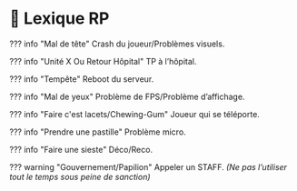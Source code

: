 # 📖 Lexique RP

??? info "Mal de tête"
    Crash du joueur/Problèmes visuels.

??? info "Unité X Ou Retour Hôpital"
    TP à l’hôpital.

??? info "Tempête"
    Reboot du serveur.

??? info "Mal de yeux"
    Problème de FPS/Problème d’affichage.

??? info "Faire c'est lacets/Chewing-Gum"
    Joueur qui se téléporte.

??? info "Prendre une pastille"
    Problème micro.

??? info "Faire une sieste"
    Déco/Reco.

??? warning "Gouvernement/Papilion"
    Appeler un STAFF. _(Ne pas l’utiliser tout le temps sous peine de sanction)_
